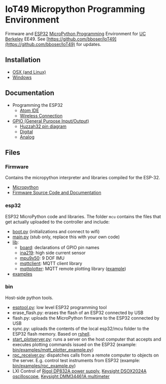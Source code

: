 # IoT49 Micropython Programming Environment 

Firmware and [ESP32](https://esp32.com) [MicroPython Programming](http://www.micropython.org) Environment for [UC Berkeley](http://www.berkeley.edu) EE49. See [https://github.com/bboser/IoT49](https://github.com/bboser/IoT49) for updates.

## Installation

* [OSX (and Linux)](doc/osx.md)
* [Windows](doc/windows.md)

## Documentation

* Programming the ESP32
   * [Atom IDE](doc/atom_ide.md)
   * [Wireless Connection](doc/wifi.md)
* [GPIO (General Purpose Input/Output)](doc/gpio.md)
   * [Huzzah32 pin diagram](doc/huzzah32_pins.png)
   * [Digital](doc/digital_io.md)
   * [Analog](doc/analog_io.md)

## Files

### Firmware
Contains the micropython interpreter and libraries compiled for the ESP-32.

* [Micropython](http://www.micropython.org)
* [Firmware Source Code and Documentation](https://github.com/loboris/MicroPython_ESP32_psRAM_LoBo)

### esp32

ESP32 MicroPython code and libraries. The folder `mcu` contains the files that get actually uploaded to the controller and include:

* [boot.py](esp32/mcu/boot.py) (initializations and connect to wifi)
* [main.py](esp32/mcu/main.py) (stub only, replace this with your own code)
* [lib](esp32/lib):
	* [board](esp32/mcu/lib/board.py): declarations of GPIO pin names
	* [ina219](https://github.com/chrisb2/pyb_ina219): high side current sensor
	* [mpu9x50](https://github.com/micropython-IMU/micropython-mpu9x50): 9 DOF IMU
	* [mqttclient](https://github.com/micropython/micropython-lib/blob/master/umqtt.simple/umqtt/simple.py): MQTT client library
	* [mqttplotter](esp32/mcu/lib/mqttplotter.py): MQTT remote plotting library ([example](esp32/examples/mqtt_plotter.py))
* [examples](esp32/examples)

### bin

Host-side python tools.

* [esptool.py](https://github.com/espressif/esptool): low level ESP32 programming tool
* erase_flash.py: erases the flash of an ESP32 connected by USB
* flash.py: uploads the MicroPython firmware to the ESP32 connected by USB
* sync.py: uploads the contents of the local esp32/mcu folder to the ESP32 flash memory. Based on [rshell](https://github.com/dhylands/rshell).
* [start_plotserver.py](bin/start_plotserver.py): runs a server on the host computer that accepts and executes plotting commands issued on the ESP32 (example: [bin/examples/mqtt_plotter_example.py](bin/examples/mqtt_plotter_example.py))
* [rpc_receiver.py](bin/rpc_receiver.py): dispatches calls from a remote computer to objects on the server. E.g. control test instruments from ESP32 (example: [bin/examples/rpc_example.py](bin/examples/rpc_example.py))
* LXI Control of [Rigol DP832A power supply](bin/examples/dp832a_example.py), [Keysight DSOX2024A oscilloscope](bin/examples/dsox2024a_example.py), [Keysight DMM34461A multimeter](bin/examples/dmm34461a_example.py)